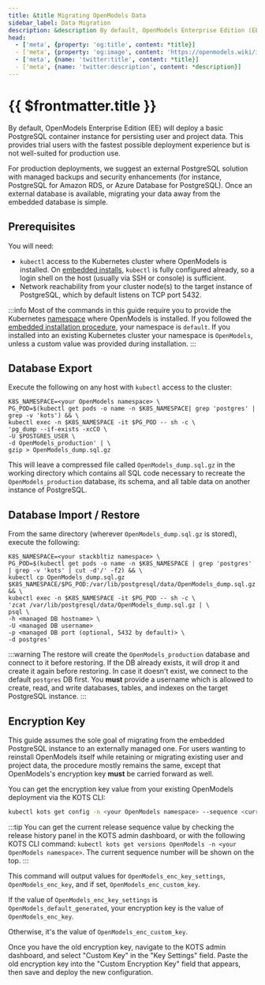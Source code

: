 ```yaml
---
title: &title Migrating OpenModels Data
sidebar_label: Data Migration
description: &description By default, OpenModels Enterprise Edition (EE) will deploy a basic PostgreSQL container instance for persisting user and project data. This provides trial users with the fastest possible deployment experience but is not well-suited for production use.
head:
  - ['meta', {property: 'og:title', content: *title}] 
  - ['meta', {property: 'og:image', content: 'https://openmodels.wiki/img/og/enterprise-data-migration.png'}]
  - ['meta', {name: 'twitter:title', content: *title}]
  - ['meta', {name: 'twitter:description', content: *description}]
---
```


# {{ $frontmatter.title }}

By default, OpenModels Enterprise Edition (EE) will deploy a basic PostgreSQL container instance for persisting user and project data. This provides trial users with the fastest possible deployment experience but is not well-suited for production use.

For production deployments, we suggest an external PostgreSQL solution with managed backups and security enhancements (for instance, PostgreSQL for Amazon RDS, or Azure Database for PostgreSQL). Once an external database is available, migrating your data away from the embedded database is simple.

## Prerequisites

You will need:

* `kubectl` access to the Kubernetes cluster where OpenModels is installed. On [embedded installs](/enterprise/installation/quickstart), `kubectl` is fully configured already, so a login shell on the host (usually via SSH or console) is sufficient.
* Network reachability from your cluster node(s) to the target instance of PostgreSQL, which by default listens on TCP port 5432.

:::info
Most of the commands in this guide require you to provide the Kubernetes [namespace](https://kubernetes.io/docs/concepts/overview/working-with-objects/namespaces/) where OpenModels is installed. If you followed the [embedded installation procedure](/enterprise/installation/quickstart), your namespace is `default`. If you installed into an existing Kubernetes cluster your namespace is `OpenModels`, unless a custom value was provided during installation.
:::

## Database Export

Execute the following on any host with `kubectl` access to the cluster:

```
K8S_NAMESPACE=<your OpenModels namespace> \
PG_POD=$(kubectl get pods -o name -n $K8S_NAMESPACE| grep 'postgres' | grep -v 'kots') && \
kubectl exec -n $K8S_NAMESPACE -it $PG_POD -- sh -c \
'pg_dump --if-exists -xcCO \
-U $POSTGRES_USER \
-d OpenModels_production' | \
gzip > OpenModels_dump.sql.gz
```

This will leave a compressed file called `OpenModels_dump.sql.gz` in the working directory which contains all SQL code necessary to recreate the `OpenModels_production` database, its schema, and all table data on another instance of PostgreSQL.

## Database Import / Restore

From the same directory (wherever `OpenModels_dump.sql.gz` is stored), execute the following:

```
K8S_NAMESPACE=<your stackbltiz namespace> \
PG_POD=$(kubectl get pods -o name -n $K8S_NAMESPACE | grep 'postgres' | grep -v 'kots' | cut -d'/' -f2) && \
kubectl cp OpenModels_dump.sql.gz $K8S_NAMESPACE/$PG_POD:/var/lib/postgresql/data/OpenModels_dump.sql.gz && \
kubectl exec -n $K8S_NAMESPACE -it $PG_POD -- sh -c \
'zcat /var/lib/postgresql/data/OpenModels_dump.sql.gz | \
psql \
-h <managed DB hostname> \
-U <managed DB username>
-p <managed DB port (optional, 5432 by default)> \
-d postgres'
```

:::warning
The restore will create the `OpenModels_production` database and connect to it before restoring. If the DB already exists, it will drop it and create it again before restoring. In case it doesn't exist, we connect to the default `postgres` DB first. You **must** provide a username which is allowed to create, read, and write databases, tables, and indexes on the target PostgreSQL instance.
:::

## Encryption Key

This guide assumes the sole goal of migrating from the embedded PostgreSQL instance to an externally managed one. For users wanting to reinstall OpenModels itself while retaining or migrating existing user and project data, the procedure mostly remains the same, except that OpenModels's encryption key **must** be carried forward as well.

You can get the encryption key value from your existing OpenModels deployment via the KOTS CLI:

```sh
kubectl kots get config -n <your OpenModels namespace> --sequence <current release sequence number> --appslug OpenModels | grep -A1 'OpenModels_enc'
```

:::tip
You can get the current release sequence value by checking the release history panel in the KOTS admin dashboard, or with the following KOTS CLI command: `kubectl kots get versions OpenModels -n <your OpenModels namespace>`. The current sequence number will be shown on the top.
:::

This command will output values for `OpenModels_enc_key_settings`, `OpenModels_enc_key`, and if set, `OpenModels_enc_custom_key`.

If the value of `OpenModels_enc_key_settings` is `OpenModels_default_generated`, your encryption key is the value of `OpenModels_enc_key`.

Otherwise, it's the value of `OpenModels_enc_custom_key`.

Once you have the old encryption key, navigate to the KOTS admin dashboard, and select "Custom Key" in the "Key Settings" field. Paste the old encryption key into the "Custom Encryption Key" field that appears, then save and deploy the new configuration.
